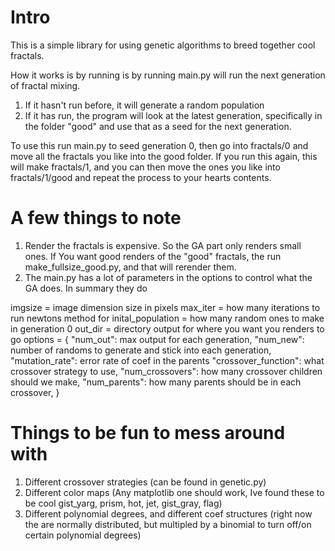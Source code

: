 # Intro
This is a simple library for using genetic algorithms to breed together cool fractals.

How it works is by running is by running main.py will run the next generation of fractal mixing.
1. If it hasn't run before, it will generate a random population
2. If it has run, the program will look at the latest generation, specifically in the folder "good"
and use that as a seed for the next generation.

To use this run main.py to seed generation 0, then
go into fractals/0 and move all the fractals you like into the good folder.
If you run this again, this will make fractals/1, and you can then move the ones you like into
fractals/1/good and repeat the process to your hearts contents.

# A few things to note
1. Render the fractals is expensive. So the GA part only renders small ones. If
You want good renders of the "good" fractals, the run make_fullsize_good.py, and that will rerender them.
2. The main.py has a lot of parameters in the options to control what the GA does. In summary they do

imgsize = image dimension size in pixels
max_iter = how many iterations to run newtons method for
inital_population = how many random ones to make in generation 0
out_dir = directory output for where you want you renders to go
options = {
    "num_out": max output for each generation,
    "num_new": number of randoms to generate and stick into each generation,
    "mutation_rate": error rate of coef in the parents
    "crossover_function": what crossover strategy to use,
    "num_crossovers": how many crossover children should we make,
    "num_parents": how many parents should be in each crossover,
}

# Things to be fun to mess around with
1. Different crossover strategies (can be found in genetic.py)
2. Different color maps (Any matplotlib one should work, Ive found these to be cool gist_yarg, prism, hot, jet, gist_gray, flag)
3. Different polynomial degrees, and different coef structures (right now the are normally distributed, but multipled by a
  binomial to turn off/on certain polynomial degrees)
